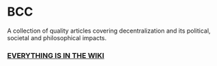 # BCC
A collection of quality articles covering decentralization and its political, societal and philosophical impacts.

### [EVERYTHING IS IN THE WIKI](https://github.com/Ahirice/BCC/wiki/Home)

